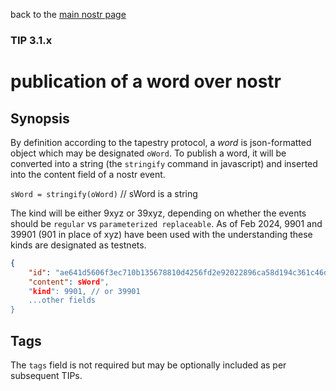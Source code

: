 back to the [main nostr page](https://github.com/wds4/tapestry-protocol/blob/main/tips/networking/nostr/README.md)

### TIP 3.1.x
publication of a word over nostr
=====

## Synopsis

By definition according to the tapestry protocol, a *word* is json-formatted object which may be designated `oWord`. To publish a word, it will be converted into a string (the `stringify` command in javascript) and inserted into the content field of a nostr event.

`sWord = stringify(oWord)` // sWord is a string

The kind will be either 9xyz or 39xyz, depending on whether the events should be `regular` vs `parameterized replaceable`. As of Feb 2024, 9901 and 39901 (901 in place of xyz) have been used with the understanding these kinds are designated as testnets.

```json
{
    "id": "ae641d5606f3ec710b135678810d4256fd2e92022896ca58d194c361c46d81f9",
    "content": sWord",
    "kind": 9901, // or 39901
    ...other fields
}
```

## Tags

The `tags` field is not required but may be optionally included as per subsequent TIPs.

